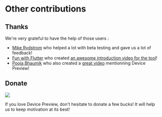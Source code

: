 # Other contributions

## Thanks

We're very grateful to have the help of those users :

* [Mike Rydstrom](https://rydmike.com/) who helped a lot with beta testing and gave us a lot of feedback!
* [Fun with Flutter](https://www.youtube.com/c/FunwithFlutter/) who created [an awesome introduction video for the tool](https://www.youtube.com/watch?v=ObD6Jgvc71k)!
* [Pooja Bhaumik](https://twitter.com/pblead26) who also created a [great video]((https://www.youtube.com/watch?v=0B0cSbKSThI)) mentionning Device Preview!

## Donate

<p>
  <a href="https://www.buymeacoffee.com/brutalcoding">
    <img src="https://img.shields.io/badge/$-donate-ff69b4.svg?maxAge=2592000&amp;style=flat">
  </a>
</p>

If you love Device Preview, don't hesitate to donate a few bucks! It will help us to keep motivation at its best!
